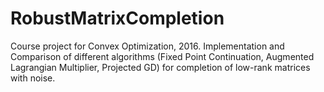 # RobustMatrixCompletion

Course project for Convex Optimization, 2016.
Implementation and Comparison of different algorithms (Fixed Point Continuation, Augmented
Lagrangian Multiplier, Projected GD) for completion of low-rank matrices with noise.
